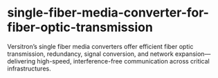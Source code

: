 # single-fiber-media-converter-for-fiber-optic-transmission
Versitron’s single fiber media converters offer efficient fiber optic transmission, redundancy, signal conversion, and network expansion—delivering high-speed, interference-free communication across critical infrastructures.
